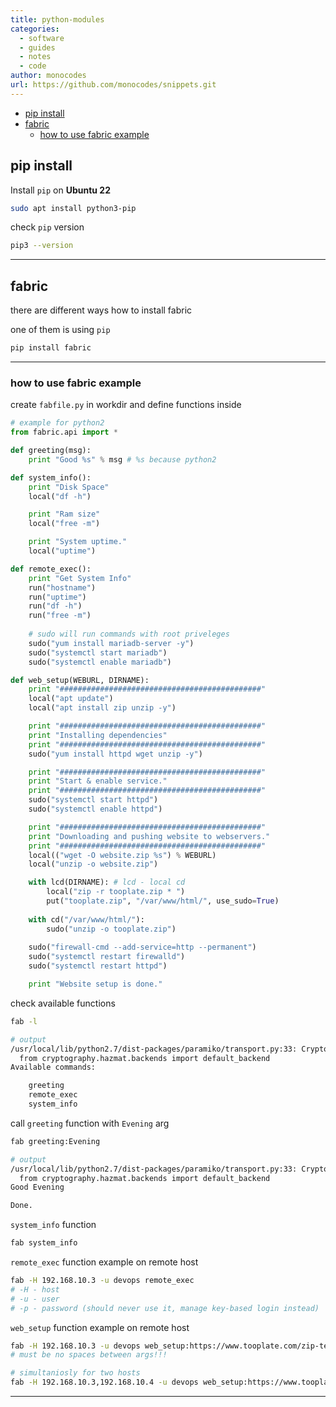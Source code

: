 ```yaml
---
title: python-modules
categories:
  - software
  - guides
  - notes
  - code
author: monocodes
url: https://github.com/monocodes/snippets.git
---
```


- [pip install](#pip-install)
- [fabric](#fabric)
  - [how to use fabric example](#how-to-use-fabric-example)

## pip install

Install `pip` on **Ubuntu 22**

```sh
sudo apt install python3-pip
```

check `pip` version

```sh
pip3 --version
```

---

## fabric

there are different ways how to install fabric

one of them is using `pip`

```sh
pip install fabric
```

---

### how to use fabric example

create `fabfile.py` in workdir and define functions inside

```python
# example for python2
from fabric.api import *

def greeting(msg):
    print "Good %s" % msg # %s because python2

def system_info():
    print "Disk Space"
    local("df -h")

    print "Ram size"
    local("free -m")

    print "System uptime."
    local("uptime")

def remote_exec():
    print "Get System Info"
    run("hostname")
    run("uptime")
    run("df -h")
    run("free -m")
    
    # sudo will run commands with root priveleges
    sudo("yum install mariadb-server -y")
    sudo("systemctl start mariadb")
    sudo("systemctl enable mariadb")

def web_setup(WEBURL, DIRNAME):
    print "#############################################"
    local("apt update")
    local("apt install zip unzip -y")

    print "#############################################"
    print "Installing dependencies"
    print "#############################################"
    sudo("yum install httpd wget unzip -y")

    print "#############################################"
    print "Start & enable service."
    print "#############################################"
    sudo("systemctl start httpd")
    sudo("systemctl enable httpd")

    print "#############################################"
    print "Downloading and pushing website to webservers."
    print "#############################################"
    local(("wget -O website.zip %s") % WEBURL)
    local("unzip -o website.zip")

    with lcd(DIRNAME): # lcd - local cd
        local("zip -r tooplate.zip * ")
        put("tooplate.zip", "/var/www/html/", use_sudo=True)
    
    with cd("/var/www/html/"):
        sudo("unzip -o tooplate.zip")
    
    sudo("firewall-cmd --add-service=http --permanent")
    sudo("systemctl restart firewalld")
    sudo("systemctl restart httpd")

    print "Website setup is done."
```

check available functions

```sh
fab -l

# output
/usr/local/lib/python2.7/dist-packages/paramiko/transport.py:33: CryptographyDeprecationWarning: Python 2 is no longer supported by the Python core team. Support for it is now deprecated in cryptography, and will be removed in the next release.
  from cryptography.hazmat.backends import default_backend
Available commands:

    greeting
    remote_exec
    system_info
```

call `greeting` function with `Evening` arg

```sh
fab greeting:Evening

# output
/usr/local/lib/python2.7/dist-packages/paramiko/transport.py:33: CryptographyDeprecationWarning: Python 2 is no longer supported by the Python core team. Support for it is now deprecated in cryptography, and will be removed in the next release.
  from cryptography.hazmat.backends import default_backend
Good Evening

Done.
```

`system_info` function

```sh
fab system_info
```

`remote_exec` function example on remote host

```sh
fab -H 192.168.10.3 -u devops remote_exec
# -H - host
# -u - user
# -p - password (should never use it, manage key-based login instead)
```

`web_setup` function example on remote host

```sh
fab -H 192.168.10.3 -u devops web_setup:https://www.tooplate.com/zip-templates/2121_wave_cafe.zip,2121_wave_cafe
# must be no spaces between args!!!

# simultaniosly for two hosts
fab -H 192.168.10.3,192.168.10.4 -u devops web_setup:https://www.tooplate.com/zip-templates/2121_wave_cafe.zip,2121_wave_cafe
```

---
